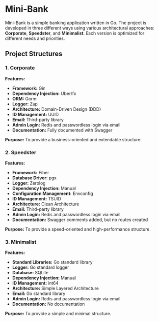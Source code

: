 # Mini-Bank

Mini-Bank is a simple banking application written in Go. The project is developed in three different ways using various architectural approaches: **Corporate**, **Speedster**, and **Minimalist**. Each version is optimized for different needs and priorities.
## Project Structures

### 1. Corporate

**Features:**
- **Framework:** Gin
- **Dependency Injection:** Uber/fx
- **ORM:** Gorm
- **Logger:** Zap
- **Architecture:** Domain-Driven Design (DDD)
- **ID Management:** UUID
- **Email:** Third-party library
- **Admin Login:** Redis and passwordless login via email
- **Documentation:** Fully documented with Swagger

**Purpose:** To provide a business-oriented and extendable structure.

### 2. Speedster

**Features:**
- **Framework:** Fiber
- **Database Driver:** pgx
- **Logger:** Zerolog
- **Dependency Injection:** Manual
- **Configuration Management:** Envconfig
- **ID Management:** TSUID
- **Architecture:** Clean Architecture
- **Email:** Third-party library
- **Admin Login:** Redis and passwordless login via email
- **Documentation:** Swagger comments added, but no routes created

**Purpose:** To provide a speed-oriented and high-performance structure.

### 3. Minimalist

**Features:**
- **Standard Libraries:** Go standard library
- **Logger:** Go standard logger
- **Database:** SQLite
- **Dependency Injection:** Manual
- **ID Management:** int64
- **Architecture:** Simple Layered Architecture
- **Email:** Go standard library
- **Admin Login:** Redis and passwordless login via email
- **Documentation:** No documentation

**Purpose:** To provide a simple and minimal structure.